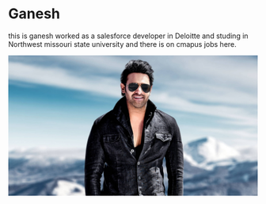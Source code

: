 # Ganesh

this is ganesh worked as a salesforce developer in Deloitte and studing in Northwest missouri state university and there is on cmapus jobs here.

![Prabhas](prabhas.jpg)
